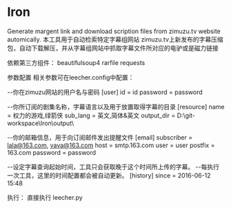 # Iron
Generate margent link and download scription files from zimuzu.tv website automically.
本工具用于自动检索特定字幕组网站 zimuzu.tv上新发布的字幕压缩包，自动下载解压，并从字幕组网站中抓取字幕文件所对应的电驴或是磁力链接

依赖第三方组件：
beautifulsoup4
rarfile
requests

参数配置
相关参数可在leecher.config中配置：

--你在zimuzu网站的用户名与密码
[user]
id = id
password = password

--你所订阅的剧集名称，字幕语言以及用于放置取得字幕的目录
[resource]
name = 权力的游戏,绿箭侠
sub_lang = 英文,简体&英文
output_dir = D:\git-workspace\Iron\output\

--你的邮箱信息，用于向订阅邮件发出提醒文件
[email]
subscriber = lala@163.com, vava@163.com
host = smtp.163.com
user = user
postfix = 163.com
password = password

--设定字幕查询起始时间，工具只会获取晚于这个时间所上传的字幕。
--每执行一次工具，这里的时间配置都会被自动更新。
[history]
since = 2016-06-12 15:48

执行：
直接执行 leecher.py
